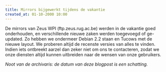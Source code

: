 ```yaml
---
title: Mirrors bijgewerkt tijdens de vakantie
created_at: 01-10-2000 10:00
---
```


De mirrors van Zeus WPI (ftp.zeus.rug.ac.be) werden in de vakantie goed onderhouden, en verschillende nieuwe zaken werden toegevoegd of ge-updated. Zo hebben we ondermeer Debian 2.2 staan en Tucows met de nieuwe layout. We proberen altijd de recenste versies van alles te vinden. Indien iets ontbreekt aarzel dan zeker niet om ons te contacteren, zodat we onze diensten altijd kunnen uitbreiden naar de wensen van onze gebruikers.


_Noot van de archivaris: de datum van deze blogpost is een schatting._